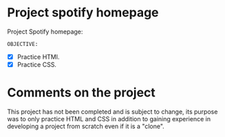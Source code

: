 # Project spotify homepage
 
Project Spotify homepage:

    OBJECTIVE:

 - [x] Practice HTMl.
 - [x] Practice CSS.

# Comments on the project

This project has not been completed and is subject to change, its purpose was to only practice HTML and CSS in addition to gaining experience in developing a project from scratch even if it is a "clone".
